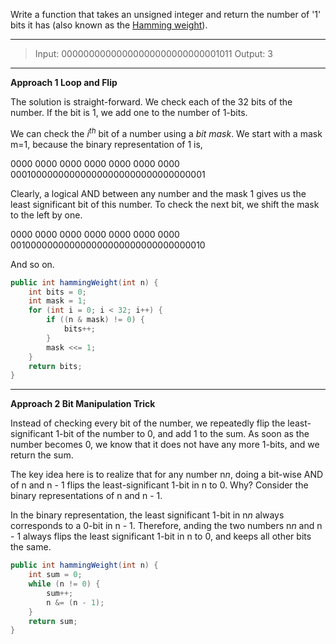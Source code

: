 Write a function that takes an unsigned integer and return the number of '1' bits it has (also known as the [Hamming weight](http://en.wikipedia.org/wiki/Hamming_weight)).

---

> Input: 00000000000000000000000000001011
> Output: 3

---

**Approach 1 Loop and Flip**

The solution is straight-forward. We check each of the 32 bits of the number. If the bit is 1, we add one to the number of 1-bits.

We can check the $i^{th}$ bit of a number using a *bit mask*. We start with a mask m=1, because the binary representation of 1 is,

0000 0000 0000 0000 0000 0000 0000 000100000000000000000000000000000001 

Clearly, a logical AND between any number and the mask 1 gives us the least significant bit of this number. To check the next bit, we shift the mask to the left by one.

0000 0000 0000 0000 0000 0000 0000 001000000000000000000000000000000010

And so on.

```java
public int hammingWeight(int n) {
    int bits = 0;
    int mask = 1;
    for (int i = 0; i < 32; i++) {
        if ((n & mask) != 0) {
            bits++;
        }
        mask <<= 1;
    }
    return bits;
}
```

---

**Approach 2 Bit Manipulation Trick**

Instead of checking every bit of the number, we repeatedly flip the least-significant 1-bit of the number to 0, and add 1 to the sum. As soon as the number becomes 0, we know that it does not have any more 1-bits, and we return the sum.

The key idea here is to realize that for any number n*n*, doing a bit-wise AND of n and n - 1 flips the least-significant 1-bit in n to 0. Why? Consider the binary representations of n and n - 1.

In the binary representation, the least significant 1-bit in n*n* always corresponds to a 0-bit in n - 1. Therefore, anding the two numbers n*n* and n - 1 always flips the least significant 1-bit in n to 0, and keeps all other bits the same.

```java
public int hammingWeight(int n) {
    int sum = 0;
    while (n != 0) {
        sum++;
        n &= (n - 1);
    }
    return sum;
}
```

